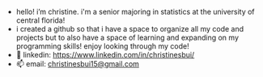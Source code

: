 - hello! i’m christine. i'm a senior majoring in statistics at the university of central florida!
- i created a github so that i have a space to organize all my code and projects but to also have a space of learning and expanding on my programming skills! enjoy looking through my code!
- 💞️ linkedin: https://www.linkedin.com/in/christinesbui/ 
- 📫 email: christinesbui15@gmail.com 

<!---
christinesbui/christinesbui is a ✨ special ✨ repository because its `README.md` (this file) appears on your GitHub profile.
You can click the Preview link to take a look at your changes.
--->
